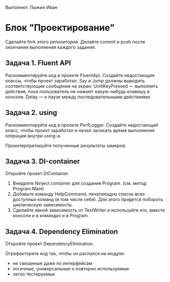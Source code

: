 Выполнил: Лыжин Иван

# Блок "Проектирование"

Сделайте fork этого репозитория.
Делайте commit и push после окончания выполнения каждого задания.

## Задача 1. Fluent API

Раскомментируйте код в проекте FluentApi. Создайте недостающие классы, чтобы проект заработал.
Say и Jump должны выводить соответствующие сообщения на экран.
UnitlKeyPressed — выполнять действия, пока пользователь не нажмет какую-нибудь клавишу в консоли.
Delay — к паузе между последовательными действиями.

## Задача 2. using

Раскомментируйте код в проекте PerfLogger. 
Создайте недостающий класс, чтобы проект заработал и начал засекать время выполнения операции внутри using-а.

Проинтерпретируйте полученные результаты замеров.

## Задача 3. DI-сontainer

Откройте проект DIContainer

1. Внедрите Ninject container для создания Program. (см. метод Program.Main)
2. Добавьте команду HelpCommand, печатающую список всех доступных команд (в том числе себя). Для этого придется побороть циклическую зависимость.
3. Сделайте явной зависимость от TextWriter и используйте его, вместо консоли и в командах и в Program.

## Задача 4. Dependency Elimination

Откройте проект DependencyElimination.

Отрефакторите код так, чтобы он распался на модули:

* не связанные даже по интерфейсам
* логичные, универсальные и повторно используемые
* легко тестируемые
